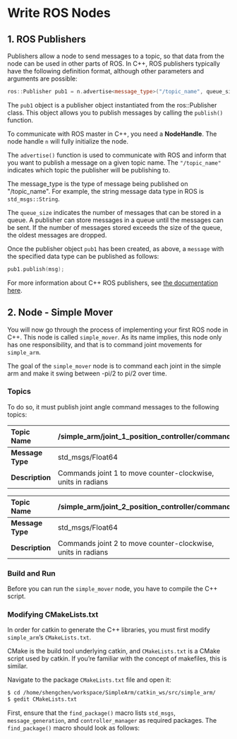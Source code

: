 # Write ROS Nodes

## 1. ROS Publishers

Publishers allow a node to send messages to a topic, so that data from the node can be used in other parts of ROS.  In C++, ROS publishers typically have the following definition format, although other parameters and arguments are possible:

```cpp
ros::Publisher pub1 = n.advertise<message_type>("/topic_name", queue_size);
```

The `pub1` object is a publisher object instantiated from the ros::Publisher class. This object allows you to publish messages by calling the `publish()` function.

To communicate with ROS master in C++, you need a **NodeHandle**. The node handle `n` will fully initialize the node.

The `advertise()` function is used to communicate with ROS and inform that you want to publish a message on a given topic name. The `"/topic_name"` indicates which topic the publisher will be publishing to.

The message_type is the type of message being published on "/topic_name". For example, the string message data type in ROS is `std_msgs::String`.

The `queue_size` indicates the number of messages that can be stored in a queue. A publisher can store messages in a queue until the messages can be sent. If the number of messages stored exceeds the size of the queue, the oldest messages are dropped.

Once the publisher object `pub1` has been created, as above, a `message` with the specified data type can be published as follows:

```C++
pub1.publish(msg);
```

For more information about C++ ROS publishers, see [the documentation here](http://docs.ros.org/jade/api/roscpp/html/classros_1_1Publisher.html).

## 2. Node - Simple Mover

You will now go through the process of implementing your first ROS node in C++. This node is called `simple_mover`. As its name implies, this node only has one responsibility, and that is to command joint movements for `simple_arm`.

The goal of the `simple_mover` node is to command each joint in the simple arm and make it swing between -pi/2 to pi/2 over time. 

### Topics

To do so, it must publish joint angle command messages to the following topics:

| **Topic Name**   | /simple_arm/joint_1_position_controller/command              |
| :--------------- | :----------------------------------------------------------- |
| **Message Type** | std_msgs/Float64                                             |
| **Description**  | Commands joint 1 to move counter-clockwise, units in radians |

| **Topic Name**   | /simple_arm/joint_2_position_controller/command              |
| :--------------- | :----------------------------------------------------------- |
| **Message Type** | std_msgs/Float64                                             |
| **Description**  | Commands joint 2 to move counter-clockwise, units in radians |

### Build and Run

Before you can run the `simple_mover` node, you have to compile the C++ script.

### Modifying CMakeLists.txt

In order for catkin to generate the C++ libraries, you must first modify `simple_arm`’s `CMakeLists.txt`.

CMake is the build tool underlying catkin, and `CMakeLists.txt` is a CMake script used by catkin. If you’re familiar with the concept of makefiles, this is similar.

Navigate to the package `CMakeLists.txt` file and open it:

```sh
$ cd /home/shengchen/workspace/SimpleArm/catkin_ws/src/simple_arm/
$ gedit CMakeLists.txt 
```

First, ensure that the `find_package()` macro lists `std_msgs`, `message_generation`, and `controller_manager` as required packages. The `find_package()` macro should look as follows: